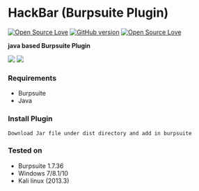 # HackBar (Burpsuite Plugin)
[![Open Source Love](https://badges.frapsoft.com/os/v1/open-source.svg?v=102)](https://github.com/ellerbrock/open-source-badge/)
[![GitHub version](https://d25lcipzij17d.cloudfront.net/badge.svg?id=gh&type=0.1&v=0.1&x2=0)](http://badge.fury.io/gh/boennemann%2Fbadges)
[![Open Source Love](https://badges.frapsoft.com/os/mit/mit.svg?v=102)](https://github.com/ellerbrock/open-source-badge/)

**java based Burpsuite Plugin**

<img src="http://i.imgur.com/OZR3O6Y.png" />

<img src="http://i.imgur.com/oToVRWd.png" />

### Requirements
- Burpsuite
- Java

### Install Plugin

	Download Jar file under dist directory and add in burpsuite

### Tested on
- Burpsuite 1.7.36
- Windows 7/8.1/10
- Kali linux (2013.3)


